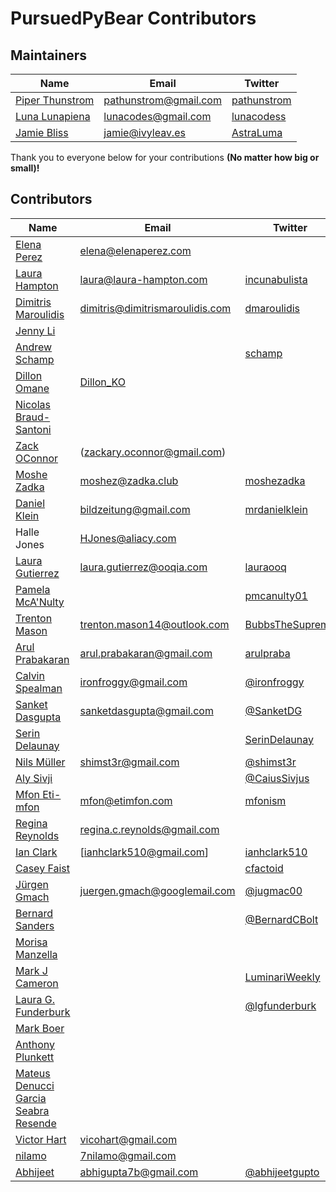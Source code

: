 # PursuedPyBear Contributors

## Maintainers


Name | Email | Twitter |
-----|-------|---------|
[Piper Thunstrom](https://github.com/pathunstrom) | [pathunstrom@gmail.com](mailto:pathunstrom@gmail.com) | [pathunstrom](https://twitter.com/pathunstrom)
[Luna Lunapiena](https://github.com/lunacodes) | [lunacodes@gmail.com](lunacodes@gmail.com) | [lunacodess](https://twitter.com/lunacodess)
[Jamie Bliss](https://github.com/AstraLuma/) | [jamie@ivyleav.es](jamie@ivyleav.es) | [AstraLuma](https://twitter.com/AstraLuma)

Thank you to everyone below for your contributions **(No matter how big or small)!**

## Contributors

Name | Email | Twitter |
---- | ----- | ------- |
[Elena Perez](https://github.com/elenajp) | [elena@elenaperez.com](elena@elenaperez.com) | 
[Laura Hampton](https://github.com/lgh2) | [laura@laura-hampton.com](laura@laura-hampton.com) | [incunabulista](https://twitter.com/incunabulista)
[Dimitris Maroulidis](https://github.com/dmaroulidis) | [dimitris@dimitrismaroulidis.com](mailto:dimitris@dimitrismaroulidis.com) | [dmaroulidis](https://twitter.com/dmaroulidis)
[Jenny Li](https://github.com/imjennyli) |
[Andrew Schamp](https://github.com/schamp/) | | [schamp](https://twitter.com/schamp)
[Dillon Omane](https://github.com/dillonko) | [Dillon_KO](dillonko84@gmail.com)
[Nicolas Braud-Santoni](https://nicolas.braud-santoni.eu) | | |
[Zack OConnor](https://github.com/ZackOConnor)| (zackary.oconnor@gmail.com)| |
[Moshe Zadka](https://cobordism.com) | [moshez@zadka.club](moshez@zadka.club) | [moshezadka](https://twitter.com/moshezadka) |
[Daniel Klein](https://github.com/bildzeitung) | [bildzeitung@gmail.com](bildzeitung@gmail.com) | [mrdanielklein](https://twitter.com/bildzeitung)
Halle Jones|HJones@aliacy.com||
[Laura Gutierrez](https://github.com/lauraooq) | [laura.gutierrez@ooqia.com](laura.gutierrez@ooqia.com) | [lauraooq](https://twitter.com/lauraooqia)
[Pamela McA'Nulty](https://github.com/PamelaM) | | [pmcanulty01](https://twitter.com/pmcanulty01)
[Trenton Mason](https://github.com/BubbsTheSupreme) | <trenton.mason14@outlook.com> | [BubbsTheSupreme](https://twitter.com/BubbsTheSupreme)
[Arul Prabakaran](https://github.com/arulprabakaran) | [arul.prabakaran@gmail.com](arul.prabakaran@gmail.com) | [arulpraba](https://twitter.com/arulpraba)
[Calvin Spealman](https://github.com/ironfroggy) | [ironfroggy@gmail.com](ironfroggy@gmail.com) | [@ironfroggy](https://twitter.com/ironfroggy)
[Sanket Dasgupta](https://github.com/SanketDG) | [sanketdasgupta@gmail.com](sanketdasgupta@gmail.com) | [@SanketDG](https://twitter.com/SanketDG)
[Serin Delaunay](https://github.com/serin-delaunay) | | [SerinDelaunay](https://twitter.com/SerinDelaunay)
[Nils Müller](https://github.com/shimst3r) | [shimst3r@gmail.com](mailto:shimst3r@gmail.com) | [@shimst3r](https://twitter.com/shimst3r)
[Aly Sivji](https://github.com/alysivji) |  | [@CaiusSivjus](https://twitter.com/CaiusSivjus)
[Mfon Eti-mfon](https://github.com/mfonism) | [mfon@etimfon.com](mfon@etimfon.com) | [mfonism](https://twitter.com/mfonism)
[Regina Reynolds](https://github.com/reginareynolds) | [regina.c.reynolds@gmail.com](regina.c.reynolds@gmail.com)
[Ian Clark](https://github.com/ace510) | [ianhclark510@gmail.com] | [ianhclark510](https://twitter.com/ianhclark510)
[Casey Faist](https://github.com/caseyfaist) |  | [cfactoid](https://twitter.com/cfactoid)
[Jürgen Gmach](https://jugmac00.github.io/) | [juergen.gmach@googlemail.com](juergen.gmach@googlemail.com) | [@jugmac00](https://twitter.com/jugmac00)
[Bernard Sanders](https://github.com/bernardthered) | | [@BernardCBolt](https://twitter.com/BernardCBolt)
[Morisa Manzella](https://github.com/mgmanzella) | |
[Mark J Cameron](https://github.come/kcalmwinds) |  | [LuminariWeekly](https://twitter.com/LuminariWeekly) |
[Laura G. Funderburk](https://github.com/lfunderburk) | | [@lgfunderburk](https://twitter.com/lgfunderburk)| 
[Mark Boer](https://github.com/mark-boer) | |
[Anthony Plunkett](https://github.com/doobeh) | |
[Mateus Denucci Garcia Seabra Resende](https://github.com/MateusDenucci) | |
[Victor Hart](https://github.com/vicohart) | [vicohart@gmail.com](vicohart@gmail.com) |
[nilamo](https://github.com/nilamo) | [7nilamo@gmail.com](7nilamo@gmail.com) | 
[Abhijeet](https://github.com/abhijeetgupto) |[abhigupta7b@gmail.com](abhigupta7b@gmail.com) | [@abhijeetgupto](https://twitter.com/abhijeetgupto)|